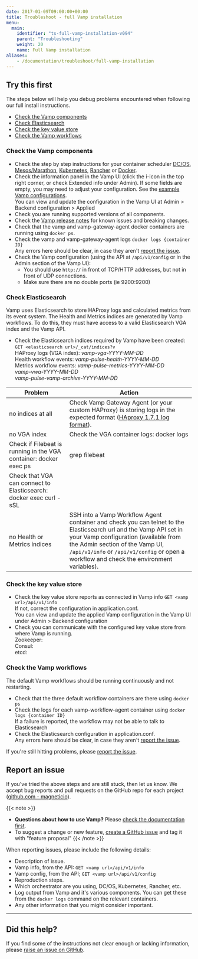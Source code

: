```yaml
---
date: 2017-01-09T09:00:00+00:00
title: Troubleshoot - full Vamp installation
menu:
  main:
    identifier: "ts-full-vamp-installation-v094"
    parent: "Troubleshooting"
    weight: 20
    name: Full Vamp installation
aliases:
    - /documentation/troubleshoot/full-vamp-installation
---
```


## Try this first

The steps below will help you debug problems encountered when following our full install instructions. 

* [Check the Vamp components](/documentation/troubleshoot/v0.9.4/full-vamp-installation/#check-the-vamp-components)
* [Check Elasticsearch](/documentation/troubleshoot/v0.9.4/full-vamp-installation/#check-elasticsearch)
* [Check the key value store](/documentation/troubleshoot/v0.9.4/full-vamp-installation/#check-the-key-value-store)
* [Check the Vamp workflows](/documentation/troubleshoot/v0.9.4/full-vamp-installation/#check-the-vamp-workflows)

### Check the Vamp components
- Check the step by step instructions for your container scheduler [DC/OS](/documentation/installation/v0.9.4/dcos/), [Mesos/Marathon](/documentation/installation/v0.9.4/mesos-marathon/), [Kubernetes](/documentation/installation/v0.9.4/kubernetes/), [Rancher](/documentation/installation/v0.9.4/rancher/) or [Docker](/documentation/installation/v0.9.4/docker/). 
- Check the information panel in the Vamp UI (click the i-icon in the top right corner, or check Extended info under Admin). If some fields are empty, you may need to adjust your configuration. See the [example Vamp configurations](/documentation/installation/v0.9.4/example-configurations).  
  You can view and update the configuration in the Vamp UI at Admin > Backend configuration > Applied  
- Check you are running supported versions of all components.
- Check the [Vamp release notes](/documentation/release-notes/latest) for known issues and breaking changes.
- Check that the vamp and vamp-gateway-agent docker containers are running using `docker ps`. 
- Check the vamp and vamp-gateway-agent logs `docker logs {container ID}`  
  Any errors here should be clear, in case they aren't [report the issue](/documentation/troubleshoot/v0.9.4/full-vamp-installation/#report-an-issue).
- Check the Vamp configuration (using the API at `/api/v1/config` or in the Admin section of the Vamp UI): 
  - You should use `http://` in front of TCP/HTTP addresses, but not in front of UDP connections. 
  - Make sure there are no double ports (ie 9200:9200)
 
### Check Elasticsearch
Vamp uses Elasticsearch to store HAProxy logs and calculated metrics from its event system. The Health and Metrics indices are generated by Vamp workflows. To do this, they must have access to a valid Elasticsearch VGA index and the Vamp API. 
  
  - Check the Elasticsearch indices required by Vamp have been created:  
    `GET <elasticsearch url>/_cat/indices?v`  
     HAProxy logs (VGA index): _vamp-vga-YYYY-MM-DD_     
     Health workflow events: _vamp-pulse-health-YYYY-MM-DD_  
     Metrics workflow events: _vamp-pulse-metrics-YYYY-MM-DD_   
     _vamp-vwa-YYYY-MM-DD_  
     _vamp-pulse-vamp-archive-YYYY-MM-DD_

Problem |  Action
----|----
 no indices at all  |  Check Vamp Gateway Agent (or your custom HAProxy) is storing logs in the expected format ([HAproxy 1.7.1 log format](https://github.com/magneticio/vamp-gateway-agent/blob/master/files/usr/local/vamp/haproxy.basic.cfg)).
 no VGA index  |  Check the VGA container logs: docker logs <VGA container ID>
   |  Check if Filebeat is running in the VGA container: docker exec <VGA container ID> ps | grep filebeat
   |  Check that VGA can connect to Elasticsearch: docker exec <VGA container ID> curl -sSL <Elasticsearch URL>
 no Health or Metrics indices  |  SSH into a Vamp Workflow Agent container and check you can telnet to the Elasticsearch url and the Vamp API set in your Vamp configuration (available from the Admin section of the Vamp UI,  `/api/v1/info` or `/api/v1/config` or open a workflow and check the environment variables). 

### Check the key value store 
  - Check the key value store reports as connected in Vamp info `GET <vamp url>/api/v1/info`  
  If not, correct the configuration in application.conf.  
  You can view and update the applied Vamp configuration in the Vamp UI under Admin > Backend configuration
  - Check you can communicate with the configured key value store from where Vamp is running.  
  Zookeeper:  
  Consul:  
  etcd:  

### Check the Vamp workflows
The default Vamp workflows should be running continuously and not restarting.

  - Check that the three default workflow containers are there using `docker ps`  
  - Check the logs for each vamp-workflow-agent container using `docker logs {container ID}`  
    If a failure is reported, the workflow may not be able to talk to Elasticsearch 
  - Check the Elasticsearch configuration in application.conf.  
    Any errors here should be clear, in case they aren't [report the issue](/documentation/troubleshoot/v0.9.4/full-vamp-installation/#report-an-issue).

If you're still hitting problems, please [report the issue](/documentation/troubleshoot/v0.9.4/full-vamp-installation/#report-an-issue).

## Report an issue

If you've tried the above steps and are still stuck, then let us know. We accept bug reports and pull requests on the GitHub repo for each project ([github.com - magneticio](https://github.com/magneticio)).

{{< note >}}                                  
* **Questions about how to use Vamp?** Please [check the documentation first](/documentation/).
* To suggest a change or new feature, [create a GitHub issue](https://github.com/magneticio/vamp/issues) and tag it with "feature proposal"
{{< /note >}}

When reporting issues, please include the following details:

- Description of issue.
- Vamp info, from the API: `GET <vamp url>/api/v1/info`
- Vamp config, from the API; `GET <vamp url>/api/v1/config`
- Reproduction steps.
- Which orchestrator are you using, DC/OS, Kubernetes, Rancher, etc.
- Log output from Vamp and it's various components. You can get these from the `docker logs` command on the relevant containers.
- Any other information that you might consider important.

---------------

## Did this help? 

If you find some of the instructions not clear enough or lacking information, please [raise an issue on GitHub](https://github.com/magneticio/vamp.io/issues/new).